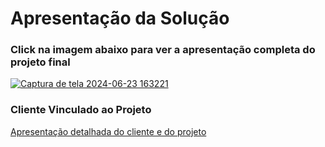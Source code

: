 # Apresentação da Solução

### Click na imagem abaixo para ver a apresentação completa do projeto final
<a href="https://youtu.be/UIC9N8aax6Q?si=vj2o0-RJrGk1c2JI">![Captura de tela 2024-06-23 163221](https://github.com/ICEI-PUC-Minas-PMV-ADS/pmv-ads-2024-1-e5-proj-empext-t2-hysteria-studio/assets/98422190/a672775f-a2a3-4ad5-9282-f6cabfd56f0e)</a>

### Cliente Vinculado ao Projeto

<a href="./pdf/Apresentacao_do_projeto.pdf">Apresentação detalhada do cliente e do projeto</a>
